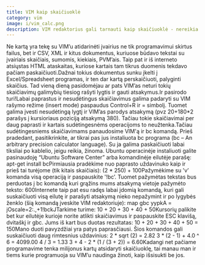 ```yaml
---
title: VIM kaip skaičiuoklė
category: vim
image: i/vim_calc.png
description: VIM redaktorius gali tarnauti kaip skaičiuoklė - nereikia persijungti į atskirą terminalą, kad atliktumėte aritmetikos veiksmus. Vos keliomis komandomis ir keliais paspaudimais savo skaičiavimo operacijas galite perkelti į BC komandą.
---
```


Ne kartą yra tekę su VIM’u atidarinėti įvairius ne tik programavimui skirtus failus, bet ir CSV, XML ir kitus dokumentus, kuriuose būdavo tekstai su įvairiais skaičiais, sumomis, kiekiais, PVM’ais. Taip pat ir iš interneto atsiųstas HTML ataskaitas, kuriose kartais tam tikrus duomenis tekdavo pačiam paskaičiuoti.Dažnai tokius dokumentus sunku įkelti į Excel/Spreadsheet programas, ir ten dar kartą perskaičiuoti, palyginti skaičius. Tad vieną dieną pasidomėjau ar pats VIM’as neturi tokių skaičiavimų galimybių tiesiog rašyti lygtis ir gauti atsakymus.Ir pasirodo turi!Labai paprastus ir nesudėtingus skaičiavimus galima padaryti su VIM rašymo režime (insert mode) paspaudus Control+R ir = simbolį. Tuomet galima įvesti nesudėtingą lygtį ir VIM’as parodys atsakymą (pvz 20+180\*2 parašys į kursioriaus poziciją atsakymą 380). Tačiau tokie skaičiavimai per daug paprasti ir kartais sudėtingesnėms operacijoms to neužtenka.Tačiau sudėtingesniems skaičiavimams panaudosime VIM'ą ir bc komandą. Prieš pradedant, pasitikrinkite, ar tikrai pas jus instaliuota bc programa (bc – An arbitrary precision calculator language). Su ja galima paskaičiuoti labai tiksliai po kablelio, jeigu reikia, žinoma. Ubuntu operacinėje instaliuoti galite pasinaudoję “Ubuntu Software Center” arba komandinėje eilutėje parašę:    apt-get install bcPirmiausia pradėkime nuo paprasto uždavinuko kaip ir prieš tai turėjome (tik kitais skaičiais):    (2 * 250) + 100Pažymėkime su 'v’ komanda visą operaciją ir paspauskite '!bc’. Tuomet pažymėtas tekstas bus perduotas į bc komandą kuri grąžins mums atsakymą vietoje pažymėto teksto:    600Internete taip pat esu radęs labai įdomią komandą, kuri gali suskaičiuoti visą eilutę ir parašyti atsakymą nieko nepažymint ir po lygybės ženklo (šią komandą įveskite VIM redaktoriuje):    map gbc yypkA = <Esc>jOscale=2<Esc>:.,+1!bc<CR>kJTarkime turime:    10 + 20 + 30 + 40 + 50Kursorių palikite bet kur eilutėje kurioje norite atlikti skaičiavimus ir paspauskite ESC klavišą, dvitaškį ir gbc. Jums iš kart bus duotas rezultatas:    10 + 20 + 30 + 40 + 50 = 150Mano duoti pavyzdžiai yra patys paprasčiausi. Šios komandos gali suskaičiuoti daug rimtesnius uždavinius:    2 * sqrt (2) = 2.82
    3 * (2 - 1) + 4.0 ^ 6 = 4099.00
    4 / 3 = 1.33
    3 + 4 - 2 * (1 / (3 + 2)) = 6.60Kadangi net pačiame programavime tenka milijonus kartų atsidaryti skaičiuoklę, tai manau man ir tiems kurie programuoja su VIM’u naudinga žinoti, kaip išsisukti be jos.
